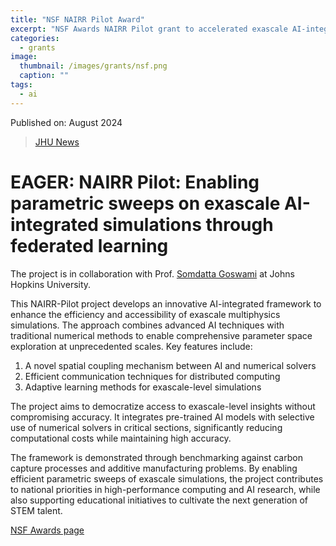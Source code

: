 ```yaml
---
title: "NSF NAIRR Pilot Award"
excerpt: "NSF Awards NAIRR Pilot grant to accelerated exascale AI-integrated simulations"
categories:
  - grants
image: 
  thumbnail: /images/grants/nsf.png
  caption: ""
tags: 
  - ai
---
```


Published on: August 2024

> [JHU News](https://caee.utexas.edu/news/1132-krishna-kumar-receives-nsf-career-award)

# EAGER: NAIRR Pilot: Enabling parametric sweeps on exascale AI-integrated simulations through federated learning

The project is in collaboration with Prof. [Somdatta Goswami](https://engineering.jhu.edu/faculty/somdatta-goswami/) at Johns Hopkins University.

This NAIRR-Pilot project develops an innovative AI-integrated framework to enhance the efficiency and accessibility of exascale multiphysics simulations. The approach combines advanced AI techniques with traditional numerical methods to enable comprehensive parameter space exploration at unprecedented scales. Key features include:

1. A novel spatial coupling mechanism between AI and numerical solvers
1. Efficient communication techniques for distributed computing
1. Adaptive learning methods for exascale-level simulations

The project aims to democratize access to exascale-level insights without compromising accuracy. It integrates pre-trained AI models with selective use of numerical solvers in critical sections, significantly reducing computational costs while maintaining high accuracy.

The framework is demonstrated through benchmarking against carbon capture processes and additive manufacturing problems. By enabling efficient parametric sweeps of exascale simulations, the project contributes to national priorities in high-performance computing and AI research, while also supporting educational initiatives to cultivate the next generation of STEM talent.

[NSF Awards page](https://www.nsf.gov/awardsearch/showAward?AWD_ID=2339678&HistoricalAwards=false)